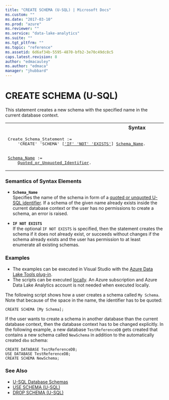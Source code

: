 ```yaml
---
title: "CREATE SCHEMA (U-SQL) | Microsoft Docs"
ms.custom: ""
ms.date: "2017-03-10"
ms.prod: "azure"
ms.reviewer: ""
ms.service: "data-lake-analytics"
ms.suite: ""
ms.tgt_pltfrm: ""
ms.topic: "reference"
ms.assetid: 6d6af34b-5595-4870-bfb2-3e70c49dc8c5
caps.latest.revision: 8
author: "edmacauley"
ms.author: "edmaca"
manager: "jhubbard"
---
```

# CREATE SCHEMA (U-SQL)
This statement creates a new schema with the specified name in the current database context. 
  
<table><th>Syntax</th><tr><td><pre>
Create_Schema_Statement :=                                                                               
    'CREATE' 'SCHEMA' [<a href="#INE">'IF' 'NOT' 'EXISTS'</a>] <a href="#s_name">Schema_Name</a>.
<br />
<a href="#s_name">Schema_Name</a> :=  
    <a href="u-sql-identifiers.md">Quoted_or_Unquoted_Identifier</a>.  
</pre></td></tr></table>

### Semantics of Syntax Elements  
-   <a name="s_name"></a>**`Schema_Name`**   
    Specifies the name of the schema in form of a [quoted or unquoted U-SQL identifier](u-sql-identifiers.md). If a schema of the given name already exists inside the current database context or the user has no permissions to create a schema, an error is raised. 
     
-   <a name="INE"></a>**`IF NOT EXISTS`**  
    If the optional `IF NOT EXISTS` is specified, then the statement creates the schema if it does not already exist, or succeeds without changes if the schema already exists and the user has permission to at least enumerate all existing schemas.  
  
### Examples    
- The examples can be executed in Visual Studio with the [Azure Data Lake Tools plug-in](https://www.microsoft.com/download/details.aspx?id=49504).  
- The scripts can be executed [locally](https://docs.microsoft.com/azure/data-lake-analytics/data-lake-analytics-data-lake-tools-get-started#run-u-sql-locally).  An Azure subscription and Azure Data Lake Analytics account is not needed when executed locally.

The following script shows how a user creates a schema called `My Schema`. Note that because of the space in the name, the identifier has to be quoted:  
```
CREATE SCHEMA [My Schema];
```
If the user wants to create a schema in another database than the current database context, then the database context has to be changed explicitly. In the following example, a new database `TestReferenceDB` gets created that contains a new schema called `NewSchema` in addition to the automatically created `dbo` schema:  
```
CREATE DATABASE TestReferenceDB;  
USE DATABASE TestReferenceDB;  
CREATE SCHEMA NewSchema;
```

### See Also    
* [U-SQL Database Schemas](u-sql-database-schemas.md)
* [USE SCHEMA (U-SQL)](use-schema-u-sql.md) 
* [DROP SCHEMA (U-SQL)](drop-schema-u-sql.md)